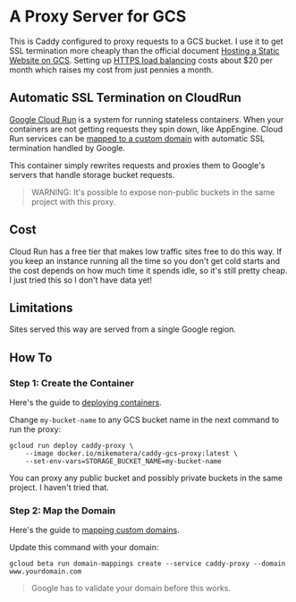 # A Proxy Server for GCS 

This is Caddy configured to proxy requests to a GCS bucket. I use it to get SSL termination more cheaply than the official document [Hosting a Static Website on GCS](https://cloud.google.com/storage/docs/hosting-static-website). Setting up [HTTPS load balancing](https://cloud.google.com/load-balancing/docs/https) costs about $20 per month which raises my cost from just pennies a month. 

## Automatic SSL Termination on CloudRun 

[Google Cloud Run](https://cloud.google.com/run) is a system for running stateless containers. When your containers are not getting requests they spin down, like AppEngine. Cloud Run services can be [mapped to a custom domain](https://cloud.google.com/run/docs/mapping-custom-domains) with automatic SSL termination handled by Google. 

This container simply rewrites requests and proxies them to Google's servers that handle storage bucket requests. 

> WARNING: It's possible to expose non-public buckets in the same project with this proxy.

## Cost 

Cloud Run has a free tier that makes low traffic sites free to do this way. If you keep an instance running all the time so you don't get cold starts and the cost depends on how much time it spends idle, so it's still pretty cheap. I just tried this so I don't have data yet!

## Limitations 

Sites served this way are served from a single Google region. 

## How To 

### Step 1: Create the Container 

Here's the guide to [deploying containers](https://cloud.google.com/run/docs/deploying).

Change `my-bucket-name` to any GCS bucket name in the next command to run the proxy: 

```
gcloud run deploy caddy-proxy \
    --image docker.io/mikematera/caddy-gcs-proxy:latest \
    --set-env-vars=STORAGE_BUCKET_NAME=my-bucket-name
```

You can proxy any public bucket and possibly private buckets in the same project. I haven't tried that. 

### Step 2: Map the Domain 

Here's the guide to [mapping custom domains](https://cloud.google.com/run/docs/mapping-custom-domains). 

Update this command with your domain: 

```
gcloud beta run domain-mappings create --service caddy-proxy --domain www.yourdomain.com 
```

> Google has to validate your domain before this works. 

